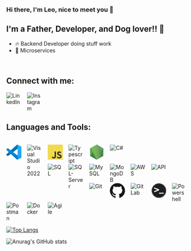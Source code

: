 ### Hi there, I'm Leo, nice to meet you 👋
## I'm a Father, Developer, and Dog lover!! 🐶
- 🔥 Backend Developer doing stuff work
- 👯 Microservices 
<br />

## Connect with me:

[<img align="left" alt="LinkedIn" width="40px" src="https://img.icons8.com/color/48/000000/linkedin.png" style="margin-right: 15px"/>][linkedin]
[<img align="left" alt="Instagram" width="40px" src="https://img.icons8.com/color/48/000000/instagram-new--v2.png" style="margin-right: 15px"/>][instagram]

<br />
<br />
<br />

## Languages and Tools:
<br />
<img align="left" alt="Visual Studio Code" width="40px" src="https://raw.githubusercontent.com/github/explore/80688e429a7d4ef2fca1e82350fe8e3517d3494d/topics/visual-studio-code/visual-studio-code.png" style="margin-right: 15px"/>
<img align="left" alt="Visual Studio 2022" width="40px" src="https://img.icons8.com/?size=100&id=ezj3zaVtImPg&format=png&color=000000"
style="margin-right: 15px"/>
<img align="left" alt="JavaScript" width="40px" src="https://raw.githubusercontent.com/github/explore/80688e429a7d4ef2fca1e82350fe8e3517d3494d/topics/javascript/javascript.png" 
style="margin-right: 15px"/>
<img align="left" alt="Typescript" width="40px" src="https://img.icons8.com/color/48/000000/typescript.png"
style="margin-right: 15px"/>
<img align="left" alt="Node.js" width="40px" src="https://raw.githubusercontent.com/github/explore/80688e429a7d4ef2fca1e82350fe8e3517d3494d/topics/nodejs/nodejs.png" 
style="margin-right: 15px"/>
<img align="left" alt="C#" width="40px" src="https://img.icons8.com/color/48/000000/c-sharp-logo.png"
style="margin-right: 15px"/>
<br/><br/><br/>
<img align="left" alt="SQL" width="40px" src="https://img.icons8.com/fluency/48/000000/database.png"
style="margin-right: 15px"/>
<img align="left" alt="SQL-Server" width="40px" src="https://img.icons8.com/color/48/000000/microsoft-sql-server.png" style="margin-right: 15px"/>
<img align="left" alt="MySQL" width="40px" src="https://img.icons8.com/color/48/000000/mysql-logo.png"
style="margin-right: 15px"/>
<img align="left" alt="MongoDB" width="40px" src="https://img.icons8.com/color/48/000000/mongodb.png"
style="margin-right: 15px"/>
<img align="left" alt="AWS" width="40px" src="https://img.icons8.com/color/48/000000/amazon-web-services.png"
style="margin-right: 15px"/>
<img align="left" alt="API" width="40px" src="https://img.icons8.com/pastel-glyph/64/000000/api--v1.png"
style="margin-right: 15px"/>
<br/><br/><br/>
<img align="left" alt="Git" width="40px" src="https://img.icons8.com/color/48/000000/git.png"
style="margin-right: 15px"/>
<img align="left" alt="GitHub" width="40px" src="https://raw.githubusercontent.com/github/explore/78df643247d429f6cc873026c0622819ad797942/topics/github/github.png"
style="margin-right: 15px"/>
<img align="left" alt="GitLab" width="40px" src="https://img.icons8.com/color/48/000000/gitlab.png"
style="margin-right: 15px"/>
<img align="left" alt="Terminal" width="40px" src="https://raw.githubusercontent.com/github/explore/80688e429a7d4ef2fca1e82350fe8e3517d3494d/topics/terminal/terminal.png"
style="margin-right: 15px"/>
<img align="left" alt="Powershell" width="40px" src="https://img.icons8.com/color/48/000000/powershell.png"
style="margin-right: 15px"/>
<img align="left" alt="Postman" width="40px" src="https://img.icons8.com/dusk/64/000000/postman-api.png"
style="margin-right: 15px"/>
<br/><br/><br/>
<img align="left" alt="Docker" width="40px" src="https://img.icons8.com/color/48/000000/docker.png"
style="margin-right: 15px"/>
<img align="left" alt="Agile" width="40px" src="https://img.icons8.com/windows/32/000000/agile.png"
style="margin-right: 15px"/>
<br />
<br />
<br />

[![Top Langs](https://github-readme-stats.vercel.app/api/top-langs/?username=Leonardohrp)](https://github.com/Leonardohrp/github-readme-stats)


![Anurag's GitHub stats](https://github-readme-stats.vercel.app/api?username=Leonardohrp&show_icons=true&theme=dark)



[github]: https://github.com/Leonardohrp
[instagram]: https://www.instagram.com/leonardohrp22
[linkedin]: https://www.linkedin.com/in/leonardo-hrp/
